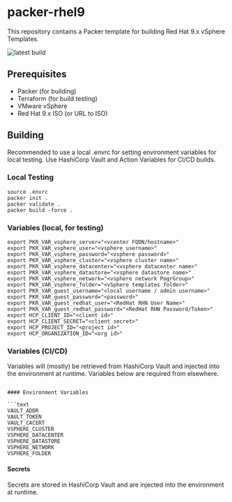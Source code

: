 # packer-rhel9

This repository contains a Packer template for building Red Hat 9.x vSphere Templates.

![latest build](https://github.com/dewab/packer-rhel9/actions/workflows/build_test_promote.yml/badge.svg)

## Prerequisites

- Packer (for building)
- Terraform (for build testing)
- VMware vSphere
- Red Hat 9.x ISO (or URL to ISO)

## Building

Recommended to use a local .envrc for setting environment variables for local testing.
Use HashiCorp Vault and Action Variables for CI/CD builds.

### Local Testing

```shell
source .envrc
packer init .
packer validate .
packer build -force .
```

### Variables (local, for testing)

```shell
export PKR_VAR_vsphere_server="<vcenter FQDN/hostname>"
export PKR_VAR_vsphere_user="<vsphere username>"
export PKR_VAR_vsphere_password="<vsphere password>"
export PKR_VAR_vsphere_cluster="<vsphere cluster name>"
export PKR_VAR_vsphere_datacenter="<vsphere datacenter name>"
export PKR_VAR_vsphere_datastore="<vsphere datastore name>"
export PKR_VAR_vsphere_network="<vsphere network PogrGroup>"
export PKR_VAR_vsphere_folder="<vSphere templates folder>"
export PKR_VAR_guest_username="<local username / admin username>"
export PKR_VAR_guest_password="<password>"
export PKR_VAR_guest_redhat_user="<RedHat RHN User Name>"
export PKR_VAR_guest_redhat_password="<RedHat RHN Password/Token>"
export HCP_CLIENT_ID="<client id>"
export HCP_CLIENT_SECRET="<client secret>"
export HCP_PROJECT_ID="<project id>"
export HCP_ORGANIZATION_ID="<org id>"
```

### Variables (CI/CD)

Variables will (mostly) be retrieved from HashiCorp Vault and injected into the environment at runtime.  Variables below are required from elsewhere.

```shell

#### Environment Variables

```text
VAULT_ADDR
VAULT_TOKEN
VAULT_CACERT
VSPHERE_CLUSTER
VSPHERE_DATACENTER
VSPHERE_DATASTORE
VSPHERE_NETWORK
VSPHERE_FOLDER
```

#### Secrets

Secrets are stored in HashiCorp Vault and are injected into the environment at runtime.
